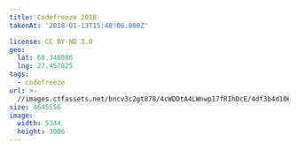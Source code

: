 ```yaml
---
title: Codefreeze 2018
takenAt: '2018-01-13T15:48:06.000Z'

license: CC BY-ND 3.0
geo:
  lat: 68.346086
  lng: 27.457825
tags:
  - codefreeze
url: >-
  //images.ctfassets.net/bncv3c2gt878/4cWDDtA4LWnwpI7fRIhDcE/4df3b4d1060234acb5048847ce7d37f1/codefreeze-2018_39801793531_o
size: 4645556
image:
  width: 5344
  height: 3006
---
```


